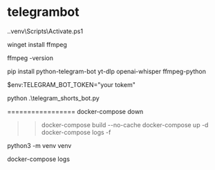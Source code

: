 # telegrambot

.\.venv\Scripts\Activate.ps1


winget install ffmpeg

ffmpeg -version

pip install python-telegram-bot yt-dlp openai-whisper ffmpeg-python    

$env:TELEGRAM_BOT_TOKEN="your tokem" 

 python .\telegram_shorts_bot.py 

=================
 docker-compose down
>> docker-compose build --no-cache
>> docker-compose up -d
>> docker-compose logs -f


python3 -m venv venv 

docker-compose logs

